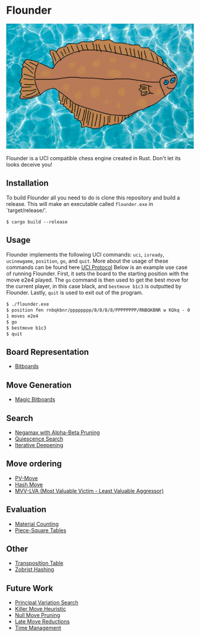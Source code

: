 # Flounder

![Flounder](./img/flounder.png)

Flounder is a UCI compatible chess engine created in Rust. Don't let its looks deceive you!

## Installation
To build Flounder all you need to do is clone this repository and build a release. This will make an executable called `flounder.exe` in `target/release/'.
```
$ cargo build --release
```

## Usage
Flounder implements the following UCI commands: `uci`, `isready`, `ucinewgame`, `position`, `go`, and `quit`. More about the usage of these commands can be found here [UCI Protocol](https://backscattering.de/chess/uci/)
Below is an example use case of running Flounder. First, it sets the board to the starting position with the move e2e4 played. The `go` command is then used to get the best move for the current player, in this case black, and `bestmove b1c3` is outputted by Flounder. Lastly, `quit` is used to exit out of the program.
```
$ ./flounder.exe
$ position fen rnbqkbnr/pppppppp/8/8/8/8/PPPPPPPP/RNBQKBNR w KQkq - 0 1 moves e2e4
$ go
$ bestmove b1c3
$ quit
```

## Board Representation
- [Bitboards](https://www.chessprogramming.org/Bitboards)

## Move Generation
- [Magic Bitboards](https://www.chessprogramming.org/Magic_Bitboards)

## Search
- [Negamax with Alpha-Beta Pruning](https://www.chessprogramming.org/Alpha-Beta)
- [Quiescence Search](https://www.chessprogramming.org/Quiescence_Search)
- [Iterative Deepening](https://www.chessprogramming.org/Iterative_Deepening)

## Move ordering
- [PV-Move](https://www.chessprogramming.org/PV-Move)
- [Hash Move](https://www.chessprogramming.org/Hash_Move)
- [MVV-LVA (Most Valuable Victim - Least Valuable Aggressor)](https://www.chessprogramming.org/MVV-LVA)

## Evaluation
- [Material Counting](https://www.chessprogramming.org/Material) 
- [Piece-Square Tables](https://www.chessprogramming.org/Piece-Square_Tables) 

## Other
- [Transposition Table](https://www.chessprogramming.org/Transposition_Table) 
- [Zobrist Hashing](https://www.chessprogramming.org/Zobrist_Hashing) 

## Future Work
- [Principal Variation Search](https://www.chessprogramming.org/Principal_Variation_Search) 
- [Killer Move Heuristic](https://www.chessprogramming.org/Killer_Move) 
- [Null Move Pruning](https://www.chessprogramming.org/Null_Move_Pruning) 
- [Late Move Reductions](https://www.chessprogramming.org/Null_Move_Pruning) 
- [Time Management](https://www.chessprogramming.org/Time_Management) 
